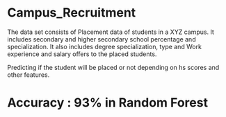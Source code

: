 # Campus_Recruitment

The data set consists of Placement data of students in a XYZ campus. It includes secondary and higher secondary school percentage and specialization. It also includes degree specialization, type and Work experience and salary offers to the placed students.

Predicting if the student will be placed or not depending on hs scores and other features.

# Accuracy : 93% in Random Forest
